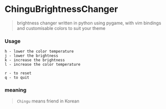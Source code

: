 # ChinguBrightnessChanger

> brightness changer written in python using pygame, with vim bindings
 and customisable colors to suit your theme

### Usage
```
h - lower the color temperature
j - lower the brightness
k - increase the brightness
l - increase the color temperature

r - to reset
q - to quit
```

### meaning
> `Chingu` means friend in Korean
